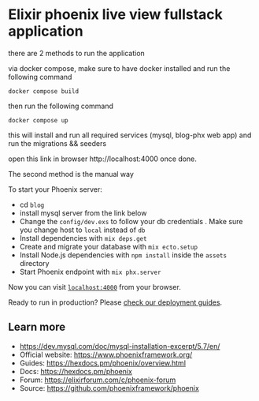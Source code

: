 # Elixir phoenix live view fullstack application

there are 2 methods to run the application

via docker compose, make sure to have docker installed and run the following command

 `docker compose build`

then run the following command 

`docker compose up`

this will install and run all required services (mysql, blog-phx web app) and run the migrations && seeders

open this link in browser http://localhost:4000 once done.



The second method is the manual way

To start your Phoenix server:

  * cd `blog`
  * install mysql server from the link below
  * Change the `config/dev.exs` to follow your db credentials . Make sure you change host to `local` instead of `db`
  * Install dependencies with `mix deps.get`
  * Create and migrate your database with `mix ecto.setup`
  * Install Node.js dependencies with `npm install` inside the `assets` directory
  * Start Phoenix endpoint with `mix phx.server`

Now you can visit [`localhost:4000`](http://localhost:4000) from your browser.

Ready to run in production? Please [check our deployment guides](https://hexdocs.pm/phoenix/deployment.html).

## Learn more

  * https://dev.mysql.com/doc/mysql-installation-excerpt/5.7/en/
  * Official website: https://www.phoenixframework.org/
  * Guides: https://hexdocs.pm/phoenix/overview.html
  * Docs: https://hexdocs.pm/phoenix
  * Forum: https://elixirforum.com/c/phoenix-forum
  * Source: https://github.com/phoenixframework/phoenix
